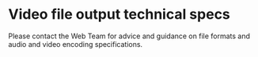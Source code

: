 # Video file output technical specs

Please contact the Web Team for advice and guidance on file formats and audio and video encoding specifications.
